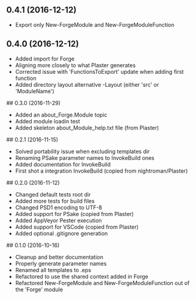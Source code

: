 ## 0.4.1 (2016-12-12)

 * Export only New-ForgeModule and New-ForgeModuleFunction

## 0.4.0 (2016-12-12)

 * Added import for Forge
 * Aligning more closely to what Plaster generates
 * Corrected issue with 'FunctionsToExport' update when adding first function
 * Added directory layout alternative -Layout (either 'src' or 'ModuleName')

## 0.3.0 (2016-11-29)

 * Added an about_Forge.Module topic
 * Added module loadin test
 * Added skeleton about_Module_help.txt file (from Plaster)

## 0.2.1 (2016-11-15)

 * Solved portability issue when excluding templates dir
 * Renaming PSake parameter names to InvokeBuild ones
 * Added documentation for InvokeBuild
 * First shot a integration InvokeBuild (copied from nightroman/Plaster)

## 0.2.0 (2016-11-12)

 * Changed default tests root dir
 * Added more tests for build files
 * Changed PSD1 encoding to UTF-8
 * Added support for PSake (copied from Plaster)
 * Added AppVeyor Pester execution
 * Added support for VSCode (copied from Plaster)
 * Added optional .gitignore generation
 
## 0.1.0 (2016-10-16)

 * Cleanup and better documentation
 * Properly generate parameter names
 * Renamed all templates to .eps
 * Refactored to use the shared context added in Forge
 * Refactored New-ForgeModule and New-ForgeModuleFunction out of the 'Forge' module